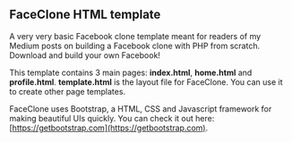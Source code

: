 ## FaceClone HTML template

A very very basic Facebook clone template meant for readers of my Medium posts on building a Facebook clone with PHP from scratch. Download and build your own Facebook!

This template contains 3 main pages: **index.html**, **home.html** and **profile.html**. **template.html** is the layout file for FaceClone. You can use it to create other page templates.

FaceClone uses Bootstrap, a HTML, CSS and Javascript framework for making beautiful UIs quickly. You can check it out here: [https://getbootstrap.com](https://getbootstrap.com).